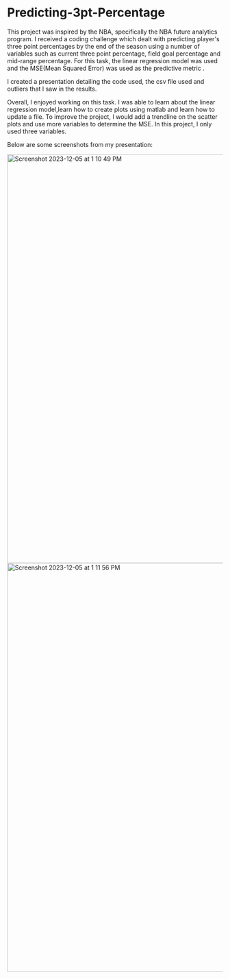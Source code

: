 # Predicting-3pt-Percentage

This project was inspired by the NBA, specifically the NBA future analytics program. I received a coding challenge which dealt with predicting player's three point percentages by the end of the season using a number of variables such as current three point percentage, field goal percentage and mid-range percentage.
For this task, the linear regression model was used and the MSE(Mean Squared Error) was used as the predictive metric .

I created a presentation detailing the code used, the csv file used and outliers that I saw in the results.

Overall, I enjoyed working on this task. I was able to learn about the linear regression model,learn how to create plots using matlab and learn how to update a file.
To improve the project, I would add a trendline on the scatter plots and use more variables to determine the MSE. In this project, I only used three variables.

Below are some screenshots from my presentation:

 <img width="952" alt="Screenshot 2023-12-05 at 1 10 49 PM" src="https://github.com/kerwintrim/Predicting-3pt-Percentage/assets/36649549/f49882e6-693a-4b7f-8a4f-f26c9a367992">
 
<img width="952" alt="Screenshot 2023-12-05 at 1 11 56 PM" src="https://github.com/kerwintrim/Predicting-3pt-Percentage/assets/36649549/d1e167a7-ccf9-4453-aa61-0b86ea65ebf4">
